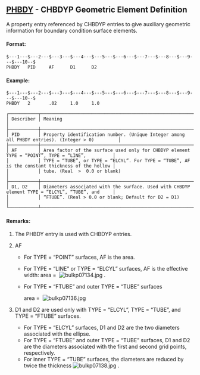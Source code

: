 ## [PHBDY](https://help.hexagonmi.com/bundle/MSC_Nastran_2022.4/page/Nastran_Combined_Book/qrg/bulkp/TOC.PHBDY.xhtml) - CHBDYP Geometric Element Definition

A property entry referenced by CHBDYP entries to give auxiliary geometric information for boundary condition surface elements.

#### Format:

```nastran
$---1---$---2---$---3---$---4---$---5---$---6---$---7---$---8---$---9---$---10--$
PHBDY   PID     AF      D1      D2                                              
```

#### Example:

```nastran
$---1---$---2---$---3---$---4---$---5---$---6---$---7---$---8---$---9---$---10--$
PHBDY   2       .02     1.0     1.0                                             
```

```text
┌───────────┬─────────────────────────────────────────────────────────────────────────────────────────────────┐
│ Describer │ Meaning                                                                                         │
├───────────┼─────────────────────────────────────────────────────────────────────────────────────────────────┤
│ PID       │ Property identification number. (Unique Integer among all PHBDY entries). (Integer > 0)         │
├───────────┼─────────────────────────────────────────────────────────────────────────────────────────────────┤
│ AF        │ Area factor of the surface used only for CHBDYP element TYPE = “POINT”, TYPE = “LINE”,          │
│           │ TYPE = “TUBE”, or TYPE = “ELCYL”. For TYPE = “TUBE”, AF is the constant thickness of the hollow │
│           │ tube. (Real  >  0.0 or blank)                                                                   │
├───────────┼─────────────────────────────────────────────────────────────────────────────────────────────────┤
│ D1, D2    │ Diameters associated with the surface. Used with CHBDYP element TYPE = “ELCYL”, “TUBE”, and     │
│           │ “FTUBE”. (Real > 0.0 or blank; Default for D2 = D1)                                             │
└───────────┴─────────────────────────────────────────────────────────────────────────────────────────────────┘
```

#### Remarks:

1. The PHBDY entry is used with CHBDYP entries.
2. AF
     - For TYPE = “POINT” surfaces, AF is the area.
     - For TYPE = “LINE” or TYPE = “ELCYL” surfaces, AF is the effective width: area =  ![bulkp07134.jpg](https://help-be.hexagonmi.com/bundle/MSC_Nastran_2022.4/page/Nastran_Combined_Book/qrg/bulkp/../../../assets/bulkp07134.jpg?_LANG=enus) .
     - For TYPE = “FTUBE” and outer TYPE = “TUBE” surfaces

          area =  ![bulkp07136.jpg](https://help-be.hexagonmi.com/bundle/MSC_Nastran_2022.4/page/Nastran_Combined_Book/qrg/bulkp/../../../assets/bulkp07136.jpg?_LANG=enus)

3. D1 and D2 are used only with TYPE = “ELCYL”, TYPE = “TUBE”, and TYPE = “FTUBE” surfaces.
     - For TYPE = “ELCYL” surfaces, D1 and D2 are the two diameters associated with the ellipse.
     - For TYPE = “FTUBE” and outer TYPE = “TUBE” surfaces, D1 and D2 are the diameters associated with the first and second grid points, respectively.
     - For inner TYPE = “TUBE” surfaces, the diameters are reduced by twice the thickness  ![bulkp07138.jpg](https://help-be.hexagonmi.com/bundle/MSC_Nastran_2022.4/page/Nastran_Combined_Book/qrg/bulkp/../../../assets/bulkp07138.jpg?_LANG=enus) .

